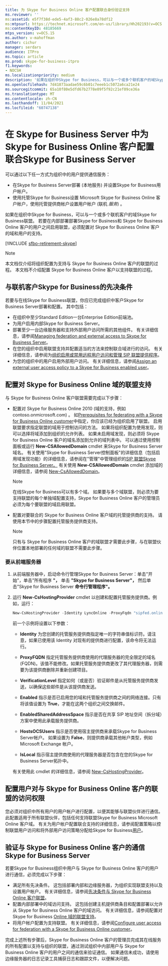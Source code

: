 ```yaml
---
title: 为 Skype for Business Online 客户配置联合身份验证支持
ms.reviewer: ''
ms:assetid: e5f7f38d-ede5-4af3-88c2-026e8a78df12
ms:mtpsurl: https://technet.microsoft.com/en-us/library/Hh202193(v=OCS.15)
ms:contentKeyID: 48185669
mtps_version: v=OCS.15
ms.author: v-mahoffman
author: cichur
manager: serdars
audience: ITPro
ms.topic: article
ms.prod: skype-for-business-itpro
f1.keywords:
- NOCSH
ms.localizationpriority: medium
description: '如果在组织中Skype for Business，可以与一个或多个联机客户的域Skype for Business联盟。 '
ms.openlocfilehash: 7d41073aadae59c6b01c7eeeb1c5072a6ca21e24
ms.sourcegitcommit: 65a10f80e5dfd67b2778e09f5f92c21ef09ce36a
ms.translationtype: MT
ms.contentlocale: zh-CN
ms.lasthandoff: 11/04/2021
ms.locfileid: "60747138"
---
```

# <a name="configuring-federation-support-for-a-skype-for-business-online-customer-in-skype-for-business-server"></a>在 Skype for Business Server 中为 Skype for Business Online 客户配置联合Skype for Business Server

可以通过以下任一方式为组织中的用户提供通信服务：

- 在Skype for Business Server部署 (本地服务) 并设置Skype for Business用户帐户。 
- 使用托管Skype for Business设置 Microsoft Skype for Business Online 客户帐户，使用托管提供商帐户设置用户帐户 (联机 *服务*) 。

如果在组织中Skype for Business，可以与一个或多个联机客户的域Skype for Business联盟。 若要在内部部署部署Skype for Business和 Skype for Business Online 客户的用户之间启用联盟，必须配置对 Skype for Business Online 客户的域和用户的支持。

[!INCLUDE [sfbo-retirement-skype](../../../../Hub/includes/sfbo-retirement.md)]

> [!NOTE]  
> 本文档仅介绍将组织配置为支持与 Skype for Business Online 客户的联盟的过程。 本文档不介绍配置 Skype for Business Online 客户以支持联盟的过程。

## <a name="prerequisites-for-federating-with-a-skype-for-business-online-customer"></a>与联机客户Skype for Business的先决条件

若要与在线Skype for Business联盟，你应已完成组织中客户Skype for Business Server部署和配置。 其中包括：

- 在组织中至少Standard Edition一台Enterprise Edition前端池。
- 为用户启用内部Skype for Business Server。
- 部署至少一台边缘服务器和支持外部用户访问所需的其他组件。 有关详细信息，请参阅[Managing federation and external access to Skype for Business Server](../managing-federation-and-external-access.md)。
- 在您的组织中启用联盟支持并配置适当的方法来控制联合域进行的访问。 有关详细信息，请参阅为[组织启用或禁用远程用户访问](../access-edge/enable-or-disable-remote-user-access.md)[和管理 SIP 联盟提供程序](../sip-providers/manage-sip-federated-providers-for-your-organization.md)。
- 为您的组织中的用户启用外部用户访问。 有关详细信息，请参阅[Assign an external user access policy to a Skype for Business enabled user](../external-access-policies/assign-an-external-user-access-policy.md)。

## <a name="configure-federation-support-for-a-skype-for-business-online-domain"></a>配置对 Skype for Business Online 域的联盟支持

与 Skype for Business Online 客户联盟需要完成以下步骤：

- 配置对 Skype for Business Online 2010 (域的支持，例如 contoso.onmicrosoft.com) 。 如[Prerequisites for federating with a Skype for Business Online customer](#prerequisites-for-federating-with-a-skype-for-business-online-customer)中指定，你应该已经为组织启用了联盟。 启用联盟要求指定联盟的域用于控制访问的方法。 如果将组织配置为使用发现，则可以选择将域添加到组织的允许列表。 如果未启用域发现，则必须将 Skype for Business Online 客户的域名添加到允许的域列表中。 可以通过使用控制面板或运行 **New-CSAllowedDomain** cmdlet 来Skype for Business Server域名。 有关使用"Skype for Business Server控制面板"的详细信息（包括启用域发现功能）的详细信息，请参阅在"管理"中管理组织的[SIP 联盟Skype for Business Server。](../sip-providers/manage-sip-federated-providers-for-your-organization.md) 有关使用 **New-CSAllowedDomain** cmdlet 添加域的详细信息，请参阅 [New-CsAllowedDomain](/powershell/module/skype/New-CsAllowedDomain)。

  > [!NOTE]  
  > 在线Skype for Business可以有多个域。 如果要与多个域联盟，则必须为要支持联盟的每个单独域配置支持，Skype for Business Online 客户的管理员必须为每个要联盟的域启用联盟。

- 配置对要联合的 Skype for Business Online 客户域的托管提供商的支持。 请使用本节中的步骤配置托管服务提供商支持。

  > [!NOTE]  
  > 只有与 Skype for Business Online 客户的域联盟才需要此步骤，与在联盟伙伴位置本地部署的任何域的联盟不需要此步骤。

### <a name="to-configure-support-for-a-hosting-provider"></a>要从前端服务器

1. 从前端服务器中，启动命令行管理Skype for Business Server：单击"开始"，单击"所有程序 **"，** 单击 **"Skype for Business Server"，** 然后单击"Skype for Business Server **命令行管理程序"。**

2. 运行 **New-CsHostingProvider** cmdlet 以创建和配置托管服务提供商。例如，运行：

    ```powershell
    New-CsHostingProvider -Identity LyncOnline -ProxyFqdn "sipfed.online.lync.com" -VerificationLevel UseSourceVerification -Enabled $True -EnabledSharedAddressSpace $False -HostsOCSUsers $False -IsLocal $False
    ```

    前一个示例将设置以下参数：

    - **Identity** 为您创建的托管服务提供商指定唯一的字符串值标识符。请注意，如果已使用该 Identity 对现有的提供商进行配置，该命令将无法运行。

    - **ProxyFQDN** 指定托管服务提供商使用的代理服务器的完全限定的域名 (FQDN)。该值不能修改。如果托管服务提供商更改了其代理服务器，则需要为该提供商删除并重新创建项目。

    - **VerificationLevel** 指定如何（或是否）验证邮件是从托管服务提供商发送，以确保这些邮件是从该提供商发送。

    - **Enabled** 指示是否已启用您的域和托管服务提供商之间的网络连接。只有将该值设置为 **True**，才能在这两个组织之间交换邮件。

    - **EnabledSharedAddressSpace** 指示是否在共享 SIP 地址空间（拆分域）方案中使用此承载服务提供商。

    - **HostsOCSUsers** 指示是否使用宿主提供商来承载Skype for Business Server帐户。 如果设置为 **False**，则提供商承载其他帐户类型，例如 Microsoft Exchange 帐户。

    - **IsLocal** 指示宿主提供商使用的代理服务器是否包含在您的Skype for Business Server拓扑中。

    有关使用此 cmdlet 的详细信息，请参阅 [New-CsHostingProvider](/powershell/module/skype/New-CsHostingProvider)。

## <a name="configure-user-access-for-federation-with-a-skype-for-business-online-customer"></a>配置用户对与 Skype for Business Online 客户的联盟的访问权限

您必须对组织中所有用户的用户帐户进行配置，以便其能够与联盟伙伴进行通信。 此配置适用于所有联盟伙伴，包括任何支持联盟Skype for Business Microsoft Online 客户域。 有关为用户帐户配置联合支持的详细信息，请参阅配置策略以[](../external-access-policies/configure-policies-to-control-federated-user-access.md)控制联盟用户访问和将外部用户访问策略分配给Skype for Business[用户](../external-access-policies/assign-an-external-user-access-policy.md)。

## <a name="verify-communications-with-a-skype-for-business-online-customer-in-skype-for-business-server"></a>验证与 Skype for Business Online 客户的通信Skype for Business Server

若要Skype for Business组织中用户与 Skype for Business Online 客户的用户进行通信，必须完成以下步骤：

- 满足所有先决条件。 这包括部署内部和边缘服务器，为组织实现联盟支持以及设置用户帐户。 有关详细信息，请参阅[先决条件与 Skype for Business Online 客户联盟](#prerequisites-for-federating-with-a-skype-for-business-online-customer)。
- 配置内部部署中的域访问支持。 这包括创建主机提供商条目和配置部署以允许从 Skype for Business Online 客户的域访问。 有关详细信息，请参阅配置对 Skype for Business [Online 域的联盟支持](#configure-federation-support-for-a-skype-for-business-online-domain)。
- 将用户帐户配置为支持联盟。 有关详细信息，请参阅[Configure user access for federation with a Skype for Business Online customer](#configure-user-access-for-federation-with-a-skype-for-business-online-customer)。

完成上述所有步骤后，Skype for Business Online 客户的管理员完成其在线服务的所有配置以支持与组织的联盟，通过测试组织中内部用户与 Skype for Business Online 客户的用户之间的通信来验证通信。 如果通信未成功，请使用边缘服务器的日志记录工具捕获日志和跟踪文件，以便解决问题。
